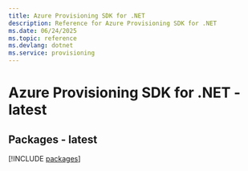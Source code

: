 ```yaml
---
title: Azure Provisioning SDK for .NET
description: Reference for Azure Provisioning SDK for .NET
ms.date: 06/24/2025
ms.topic: reference
ms.devlang: dotnet
ms.service: provisioning
---
```

# Azure Provisioning SDK for .NET - latest
## Packages - latest
[!INCLUDE [packages](provisioning-index.md)]